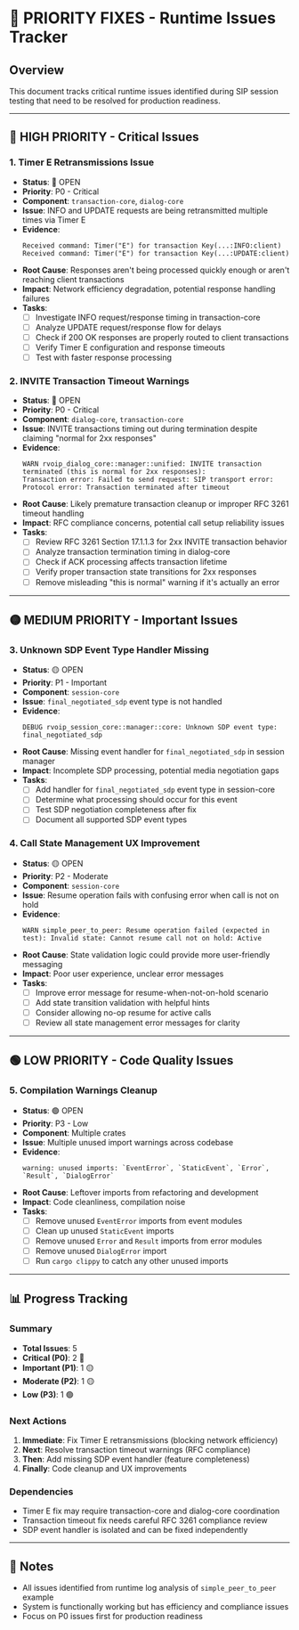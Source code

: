 # 🚨 PRIORITY FIXES - Runtime Issues Tracker

## Overview
This document tracks critical runtime issues identified during SIP session testing that need to be resolved for production readiness.

---

## 🔴 **HIGH PRIORITY** - Critical Issues

### **1. Timer E Retransmissions Issue**
- **Status**: 🔴 OPEN
- **Priority**: P0 - Critical
- **Component**: `transaction-core`, `dialog-core`
- **Issue**: INFO and UPDATE requests are being retransmitted multiple times via Timer E
- **Evidence**: 
  ```
  Received command: Timer("E") for transaction Key(...:INFO:client)
  Received command: Timer("E") for transaction Key(...:UPDATE:client)
  ```
- **Root Cause**: Responses aren't being processed quickly enough or aren't reaching client transactions
- **Impact**: Network efficiency degradation, potential response handling failures
- **Tasks**:
  - [ ] Investigate INFO request/response timing in transaction-core
  - [ ] Analyze UPDATE request/response flow for delays
  - [ ] Check if 200 OK responses are properly routed to client transactions
  - [ ] Verify Timer E configuration and response timeouts
  - [ ] Test with faster response processing

### **2. INVITE Transaction Timeout Warnings**
- **Status**: 🔴 OPEN  
- **Priority**: P0 - Critical
- **Component**: `dialog-core`, `transaction-core`
- **Issue**: INVITE transactions timing out during termination despite claiming "normal for 2xx responses"
- **Evidence**:
  ```
  WARN rvoip_dialog_core::manager::unified: INVITE transaction terminated (this is normal for 2xx responses): 
  Transaction error: Failed to send request: SIP transport error: Protocol error: Transaction terminated after timeout
  ```
- **Root Cause**: Likely premature transaction cleanup or improper RFC 3261 timeout handling
- **Impact**: RFC compliance concerns, potential call setup reliability issues
- **Tasks**:
  - [ ] Review RFC 3261 Section 17.1.1.3 for 2xx INVITE transaction behavior
  - [ ] Analyze transaction termination timing in dialog-core
  - [ ] Check if ACK processing affects transaction lifetime
  - [ ] Verify proper transaction state transitions for 2xx responses
  - [ ] Remove misleading "this is normal" warning if it's actually an error

---

## 🟡 **MEDIUM PRIORITY** - Important Issues

### **3. Unknown SDP Event Type Handler Missing**
- **Status**: 🟡 OPEN
- **Priority**: P1 - Important  
- **Component**: `session-core`
- **Issue**: `final_negotiated_sdp` event type is not handled
- **Evidence**:
  ```
  DEBUG rvoip_session_core::manager::core: Unknown SDP event type: final_negotiated_sdp
  ```
- **Root Cause**: Missing event handler for `final_negotiated_sdp` in session manager
- **Impact**: Incomplete SDP processing, potential media negotiation gaps
- **Tasks**:
  - [ ] Add handler for `final_negotiated_sdp` event type in session-core
  - [ ] Determine what processing should occur for this event
  - [ ] Test SDP negotiation completeness after fix
  - [ ] Document all supported SDP event types

### **4. Call State Management UX Improvement**
- **Status**: 🟡 OPEN
- **Priority**: P2 - Moderate
- **Component**: `session-core`
- **Issue**: Resume operation fails with confusing error when call is not on hold
- **Evidence**:
  ```
  WARN simple_peer_to_peer: Resume operation failed (expected in test): Invalid state: Cannot resume call not on hold: Active
  ```
- **Root Cause**: State validation logic could provide more user-friendly messaging
- **Impact**: Poor user experience, unclear error messages
- **Tasks**:
  - [ ] Improve error message for resume-when-not-on-hold scenario
  - [ ] Add state transition validation with helpful hints
  - [ ] Consider allowing no-op resume for active calls
  - [ ] Review all state management error messages for clarity

---

## 🟢 **LOW PRIORITY** - Code Quality Issues

### **5. Compilation Warnings Cleanup**
- **Status**: 🟢 OPEN
- **Priority**: P3 - Low
- **Component**: Multiple crates
- **Issue**: Multiple unused import warnings across codebase
- **Evidence**:
  ```
  warning: unused imports: `EventError`, `StaticEvent`, `Error`, `Result`, `DialogError`
  ```
- **Root Cause**: Leftover imports from refactoring and development
- **Impact**: Code cleanliness, compilation noise
- **Tasks**:
  - [ ] Remove unused `EventError` imports from event modules
  - [ ] Clean up unused `StaticEvent` imports
  - [ ] Remove unused `Error` and `Result` imports from error modules
  - [ ] Remove unused `DialogError` import
  - [ ] Run `cargo clippy` to catch any other unused imports

---

## 📊 **Progress Tracking**

### **Summary**
- **Total Issues**: 5
- **Critical (P0)**: 2 🔴
- **Important (P1)**: 1 🟡  
- **Moderate (P2)**: 1 🟡
- **Low (P3)**: 1 🟢

### **Next Actions**
1. **Immediate**: Fix Timer E retransmissions (blocking network efficiency)
2. **Next**: Resolve transaction timeout warnings (RFC compliance)
3. **Then**: Add missing SDP event handler (feature completeness)
4. **Finally**: Code cleanup and UX improvements

### **Dependencies**
- Timer E fix may require transaction-core and dialog-core coordination
- Transaction timeout fix needs careful RFC 3261 compliance review
- SDP event handler is isolated and can be fixed independently

---

## 📝 **Notes**
- All issues identified from runtime log analysis of `simple_peer_to_peer` example
- System is functionally working but has efficiency and compliance issues
- Focus on P0 issues first for production readiness
